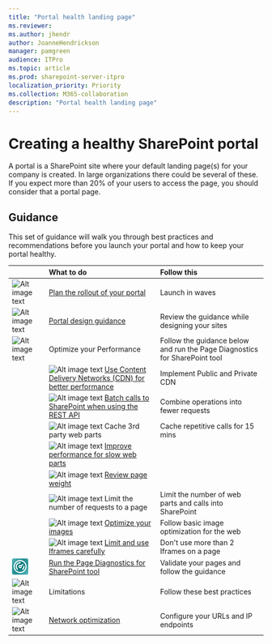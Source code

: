 ```yaml
---
title: "Portal health landing page"
ms.reviewer: 
ms.author: jhendr
author: JoanneHendrickson
manager: pamgreen
audience: ITPro
ms.topic: article
ms.prod: sharepoint-server-itpro
localization_priority: Priority
ms.collection: M365-collaboration
description: "Portal health landing page"
---
```


# Creating a healthy SharePoint portal 

A portal is a SharePoint site where your default landing page(s) for your company is created. In large organizations there could be several of these. If you expect more than 20% of your users to access the page, you should consider that a portal page.
 
## Guidance 
This set of guidance will walk you through best practices and recommendations before you launch your portal and how to keep your portal healthy.
  
||**What to do**|**Follow this**|
|:-----|:-----|:-----|
|![Alt image text](https://docs.microsoft.com/en-us/Office/media/icons/PNGs/deploy-blue-32.png "Staged rollout")|[Plan the rollout of your portal](https://docs.microsoft.com/en-us/sharepoint/dev/solution-guidance/portal-rollout)|Launch in waves|
|![Alt image text](https://docs.microsoft.com/en-us/office/media/icons/PNGs/document-3-blue-32.png "Look and feel")|[Portal design guidance](https://sharepointlookbook.azurewebsites.net)|Review the guidance while designing your sites|</br>
|![Alt image text](https://docs.microsoft.com/en-us/Office/media/icons/PNGs/bandwidth-blue-32.png "Optimize your Performance")|Optimize your Performance|Follow the guidance below and run the Page Diagnostics for SharePoint tool|</br>
||![Alt image text](https://docs.microsoft.com/en-us/Office/media/icons/PNGs/globe-hyperlink-blue-32.png "CDN") [Use Content Delivery Networks (CDN) for better performance](https://docs.microsoft.com/en-us/office365/enterprise/use-office-365-cdn-with-spo)|Implement Public and Private CDN|
||![Alt image text](https://docs.microsoft.com/en-us/Office/media/icons/PNGs/graph-4-blue-32.png "Batch REST calls") [Batch calls to SharePoint when using the REST API](https://docs.microsoft.com/en-us/sharepoint/dev/sp-add-ins/make-batch-requests-with-the-rest-apis)|Combine operations into fewer requests|
||![Alt image text](https://docs.microsoft.com/en-us/Office/media/icons/PNGs/graph-4-blue-32.png "Cache 3rd party web parts") Cache 3rd party web parts|Cache repetitive calls for 15 mins|
||![Alt image text](https://docs.microsoft.com/en-us/Office/media/icons/PNGs/analytics-usage-report-blue-32.png "Slow web parts") [Improve performance for slow web parts](https://go.microsoft.com/fwlink/?linkid=2099018)||
||![Alt image text](https://docs.microsoft.com/en-us/Office/media/icons/PNGs/bandwidth-blue-32.png "Page weight") [Review page weight](https://go.microsoft.com/fwlink/?linkid=2099017)||
||![Alt image text](https://docs.microsoft.com/en-us/Office/media/icons/PNGs/task-list-planning-blue-32.png "Calls on a page") Limit the number of requests to a page|Limit the number of web parts and calls into SharePoint|
||![Alt image text](https://docs.microsoft.com/en-us/Office/media/icons/PNGs/picture-photo-blue-32.png "Optimize images") [Optimize your images](https://go.microsoft.com/fwlink/?linkid=2099113)|Follow basic image optimization for the web|
||![Alt image text](https://docs.microsoft.com/en-us/Office/media/icons/PNGs/files-blue-32.png "iFrames") [Limit and use Iframes carefully](https://go.microsoft.com/fwlink/?linkid=2099016)|Don't use more than 2 Iframes on a page|
|![Alt image text](media/page-diag-tool.png "Modern diagnostics tool")|[Run the Page Diagnostics for SharePoint tool](https://docs.microsoft.com/en-us/office365/enterprise/page-diagnostics-for-spo)|Validate your pages and follow the guidance|
|![Alt image text](https://docs.microsoft.com/en-us/office/media/icons/PNGs/task-checklist-planning-blue-32.png "Limitations")|Limitations|Follow these best practices |</br>
|![Alt image text](https://docs.microsoft.com/en-us/Office/media/icons/PNGs/bandwidth-blue-32.png "Network optimization")|[Network optimization](https://aka.ms/O365IP)|Configure your URLs and IP endpoints|</br>
